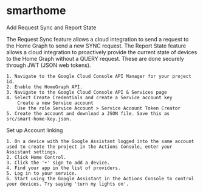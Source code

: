 # smarthome

Add Request Sync and Report State

The Request Sync feature allows a cloud integration to send a request to the Home Graph to send a new SYNC request. The Report State feature allows a cloud integration to proactively provide the current state of devices to the Home Graph without a QUERY request. These are done securely through JWT (JSON web tokens).

    1. Navigate to the Google Cloud Console API Manager for your project id.
    2. Enable the HomeGraph API.
    3. Navigate to the Google Cloud Console API & Services page
    4. Select Create Credentials and create a Service account key
        Create a new Service account
        Use the role Service Account > Service Account Token Creator
    5. Create the account and download a JSON file. Save this as src/smart-home-key.json.

Set up Account linking

    1. On a device with the Google Assistant logged into the same account used to create the project in the Actions Console, enter your Assistant settings.
    2. Click Home Control.
    3. Click the '+' sign to add a device.
    4. Find your app in the list of providers.
    5. Log in to your service.
    6. Start using the Google Assistant in the Actions Console to control your devices. Try saying 'turn my lights on'.
